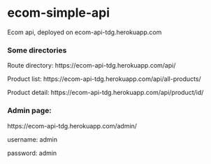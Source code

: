 # ecom-simple-api
Ecom api, deployed on ecom-api-tdg.herokuapp.com

<h3> Some directories </h3>
<p > Route directory: https://ecom-api-tdg.herokuapp.com/api/ </p>
<p > Product list: https://ecom-api-tdg.herokuapp.com/api/all-products/ </p>
<p > Product detail: https://ecom-api-tdg.herokuapp.com/api/product/id/ </p>

<h3> Admin page: </h3>
<p > https://ecom-api-tdg.herokuapp.com/admin/ </p>
<p > username: admin </p>
<p > password: admin </p>

